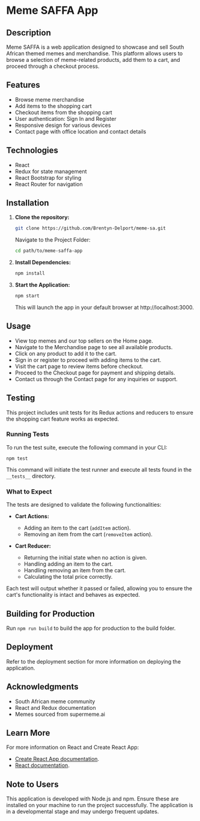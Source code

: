 # Meme SAFFA App

## Description

Meme SAFFA is a web application designed to showcase and sell South African themed memes and merchandise. This platform allows users to browse a selection of meme-related products, add them to a cart, and proceed through a checkout process.

## Features

- Browse meme merchandise
- Add items to the shopping cart
- Checkout items from the shopping cart
- User authentication: Sign In and Register
- Responsive design for various devices
- Contact page with office location and contact details

## Technologies

- React
- Redux for state management
- React Bootstrap for styling
- React Router for navigation

## Installation

1. **Clone the repository:**
   ```sh
   git clone https://github.com/Brentyn-Delport/meme-sa.git
   ```
   Navigate to the Project Folder:
   ```sh
   cd path/to/meme-saffa-app
   ```

2. **Install Dependencies:**
   ```sh
   npm install
   ```

3. **Start the Application:**
   ```sh
   npm start
   ```
   This will launch the app in your default browser at http://localhost:3000.

## Usage

- View top memes and our top sellers on the Home page.
- Navigate to the Merchandise page to see all available products.
- Click on any product to add it to the cart.
- Sign in or register to proceed with adding items to the cart.
- Visit the cart page to review items before checkout.
- Proceed to the Checkout page for payment and shipping details.
- Contact us through the Contact page for any inquiries or support.

## Testing

This project includes unit tests for its Redux actions and reducers to ensure the shopping cart feature works as expected.

### Running Tests

To run the test suite, execute the following command in your CLI:

`npm test`

This command will initiate the test runner and execute all tests found in the `__tests__` directory.

### What to Expect

The tests are designed to validate the following functionalities:

- **Cart Actions:**
  - Adding an item to the cart (`addItem` action).
  - Removing an item from the cart (`removeItem` action).

- **Cart Reducer:**
  - Returning the initial state when no action is given.
  - Handling adding an item to the cart.
  - Handling removing an item from the cart.
  - Calculating the total price correctly.

Each test will output whether it passed or failed, allowing you to ensure the cart's functionality is intact and behaves as expected.

## Building for Production

Run `npm run build` to build the app for production to the build folder.

## Deployment

Refer to the deployment section for more information on deploying the application.

## Acknowledgments

- South African meme community
- React and Redux documentation
- Memes sourced from supermeme.ai

## Learn More

For more information on React and Create React App:

- [Create React App documentation](https://create-react-app.dev/docs/getting-started/).
- [React documentation](https://reactjs.org/).

## Note to Users

This application is developed with Node.js and npm. Ensure these are installed on your machine to run the project successfully. The application is in a developmental stage and may undergo frequent updates.
